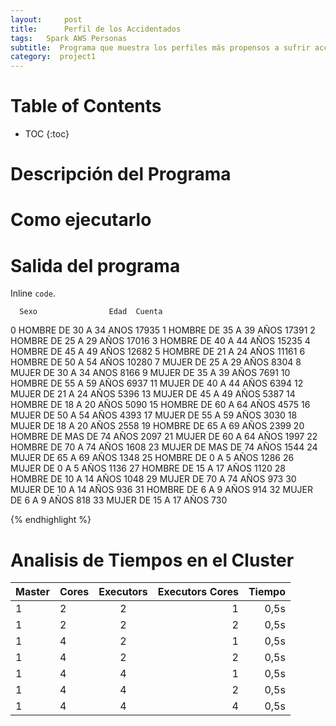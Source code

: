 ```yaml
---
layout:     post
title:      Perfil de los Accidentados
tags: 	Spark AWS Personas
subtitle:  Programa que muestra los perfiles más propensos a sufrir accidentes
category:  project1
---
```

<!-- Start Writing Below in Markdown -->

# Table of Contents

* TOC
{:toc}

# Descripción del Programa

# Como ejecutarlo

# Salida del programa

Inline `code`.

      Sexo                Edad  Cuenta
0   HOMBRE     DE 30 A 34 ANOS   17935
1   HOMBRE     DE 35 A 39 AÑOS   17391
2   HOMBRE     DE 25 A 29 AÑOS   17016
3   HOMBRE     DE 40 A 44 AÑOS   15235
4   HOMBRE     DE 45 A 49 AÑOS   12682
5   HOMBRE     DE 21 A 24 AÑOS   11161
6   HOMBRE     DE 50 A 54 AÑOS   10280
7    MUJER     DE 25 A 29 AÑOS    8304
8    MUJER     DE 30 A 34 ANOS    8166
9    MUJER     DE 35 A 39 AÑOS    7691
10  HOMBRE     DE 55 A 59 AÑOS    6937
11   MUJER     DE 40 A 44 AÑOS    6394
12   MUJER     DE 21 A 24 AÑOS    5396
13   MUJER     DE 45 A 49 AÑOS    5387
14  HOMBRE     DE 18 A 20 AÑOS    5090
15  HOMBRE     DE 60 A 64 AÑOS    4575
16   MUJER     DE 50 A 54 AÑOS    4393
17   MUJER     DE 55 A 59 AÑOS    3030
18   MUJER     DE 18 A 20 AÑOS    2558
19  HOMBRE     DE 65 A 69 AÑOS    2399
20  HOMBRE  DE MAS DE 74 AÑOS     2097
21   MUJER     DE 60 A 64 AÑOS    1997
22  HOMBRE     DE 70 A 74 AÑOS    1608
23   MUJER  DE MAS DE 74 AÑOS     1544
24   MUJER     DE 65 A 69 AÑOS    1348
25  HOMBRE       DE 0 A 5 AÑOS    1286
26   MUJER       DE 0 A 5 AÑOS    1136
27  HOMBRE     DE 15 A 17 AÑOS    1120
28  HOMBRE     DE 10 A 14 AÑOS    1048
29   MUJER     DE 70 A 74 AÑOS     973
30   MUJER     DE 10 A 14 AÑOS     936
31  HOMBRE      DE 6 A 9 AÑOS      914
32   MUJER      DE 6 A 9 AÑOS      818
33   MUJER     DE 15 A 17 AÑOS     730

{% endhighlight %}

# Analisis de Tiempos en el Cluster

Master | Cores | Executors | Executors Cores | Tiempo
|:---------|:----------|:----------:|---------:|---------:|
1 | 2 |  2  | 1 | 0,5s |
1 | 2 |  2  | 2 | 0,5s | 
1 | 4 |  2  | 1 | 0,5s |
1 | 4 |  2  | 2 | 0,5s |
1 | 4 |  4  | 1 | 0,5s |
1 | 4 |  4  | 2 | 0,5s |
1 | 4 |  4  | 4 | 0,5s |